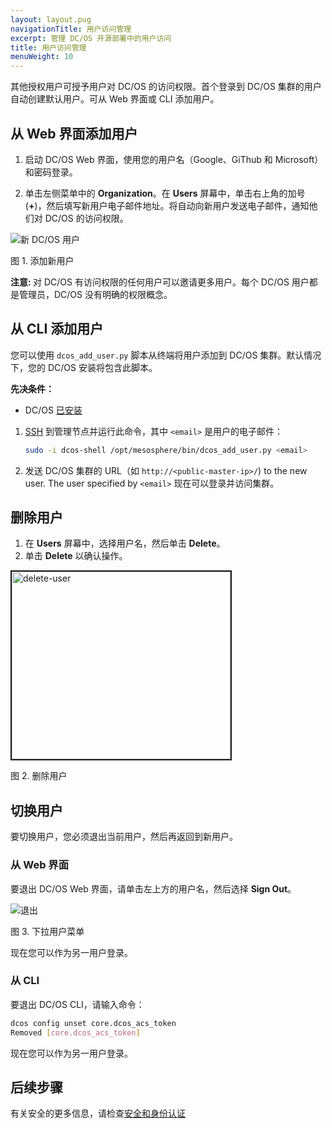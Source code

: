 ```yaml
---
layout: layout.pug
navigationTitle: 用户访问管理
excerpt: 管理 DC/OS 开源部署中的用户访问
title: 用户访问管理
menuWeight: 10
---
```


其他授权用户可授予用户对 DC/OS 的访问权限。首个登录到 DC/OS 集群的用户自动创建默认用户。可从 Web 界面或 CLI 添加用户。

## 从 Web 界面添加用户

1. 启动 DC/OS Web 界面，使用您的用户名（Google、GiThub 和 Microsoft）和密码登录。

2. 单击左侧菜单中的 **Organization**。在 **Users** 屏幕中，单击右上角的加号 (**+**)，然后填写新用户电子邮件地址。将自动向新用户发送电子邮件，通知他们对 DC/OS 的访问权限。

![新 DC/OS 用户](/dcos/cn/1.11/img/1-11-add-user-to-cluster.png)

图 1. 添加新用户

<p class="message--note"><strong>注意: </strong>对 DC/OS 有访问权限的任何用户可以邀请更多用户。每个 DC/OS 用户都是管理员，DC/OS 没有明确的权限概念。</p>

## 从 CLI 添加用户
您可以使用 `dcos_add_user.py` 脚本从终端将用户添加到 DC/OS 集群。默认情况下，您的 DC/OS 安装将包含此脚本。

**先决条件：**

- DC/OS [已安装](/dcos/cn/1.11/installing/)

1. [SSH](/dcos/cn/1.11/administering-clusters/sshcluster/) 到管理节点并运行此命令，其中 `<email>` 是用户的电子邮件：

    ```bash
    sudo -i dcos-shell /opt/mesosphere/bin/dcos_add_user.py <email>
    ```

1. 发送 DC/OS 集群的 URL（如 `http://<public-master-ip>/`) to the new user. The user specified by `<email>` 现在可以登录并访问集群。

## 删除用户
1. 在 **Users** 屏幕中，选择用户名，然后单击 **Delete**。
2. 单击 **Delete** 以确认操作。

<img src="/1.11/img/1-11-delete-user.png" alt="delete-user" width="350" height="300" border="2">

 图 2. 删除用户

## 切换用户 

要切换用户，您必须退出当前用户，然后再返回到新用户。

### 从 Web 界面

要退出 DC/OS Web 界面，请单击左上方的用户名，然后选择 **Sign Out**。

 ![退出](/dcos/cn/1.11/img/1-11-user-drop-down-menu.png)

图 3. 下拉用户菜单

现在您可以作为另一用户登录。

### 从 CLI

要退出 DC/OS CLI，请输入命令：

```bash
dcos config unset core.dcos_acs_token
Removed [core.dcos_acs_token]
```

现在您可以作为另一用户登录。

## 后续步骤

有关安全的更多信息，请检查[安全和身份认证](/dcos/cn/1.11/security/oss/)
